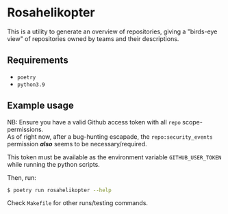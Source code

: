 # Rosahelikopter

This is a utility to generate an overview of repositories, giving a "birds-eye view" of repositories owned by teams and their descriptions.

## Requirements
- `poetry`
- `python3.9`

## Example usage 

NB: Ensure you have a valid Github access token with all `repo` scope-permissions.  
As of right now, after a bug-hunting escapade, the `repo:security_events` permission _**also**_ seems to be necessary/required.

This token must be available as the environment variable `GITHUB_USER_TOKEN` while running the python scripts.

Then, run:
```bash
$ poetry run rosahelikopter --help
```

Check `Makefile` for other runs/testing commands.
